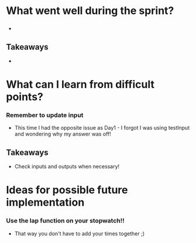 # What went well during the sprint?

### 

- 

## Takeaways

- 

# What can I learn from difficult points?

### Remember to update input

- This time I had the opposite issue as Day1 - I forgot I was using testInput and wondering why my answer was off!

## Takeaways

- Check inputs and outputs when necessary!

# Ideas for possible future implementation

### Use the lap function on your stopwatch!!

- That way you don't have to add your times together ;)

